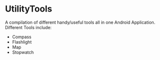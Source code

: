 # UtilityTools

A compilation of different handy/useful tools all in one Android Application.
Different Tools include:
* Compass
* Flashlight
* Map
* Stopwatch
